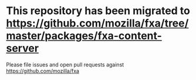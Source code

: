 # This repository has been migrated to https://github.com/mozilla/fxa/tree/master/packages/fxa-content-server

Please file issues and open pull requests against https://github.com/mozilla/fxa

